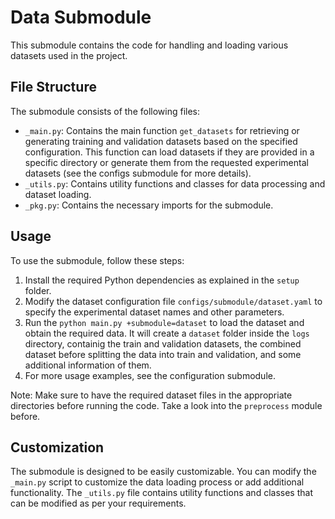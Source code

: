 # Data Submodule

This submodule contains the code for handling and loading various datasets used in the project.

## File Structure

The submodule consists of the following files:

- `_main.py`: Contains the main function `get_datasets` for retrieving or generating training and validation datasets based on the specified configuration. This function can load datasets if they are provided in a specific directory or generate them from the requested experimental datasets (see the configs submodule for more details).
- `_utils.py`: Contains utility functions and classes for data processing and dataset loading.
- `_pkg.py`: Contains the necessary imports for the submodule.

## Usage

To use the submodule, follow these steps:

1. Install the required Python dependencies as explained in the `setup` folder.
2. Modify the dataset configuration file `configs/submodule/dataset.yaml` to specify the experimental dataset names and other parameters.
3. Run the `python main.py +submodule=dataset` to load the dataset and obtain the required data. It will create a `dataset` folder inside the `logs` directory, containig the train and validation datasets, the combined dataset before splitting the data into train and validation, and some additional information of them.
4. For more usage examples, see the configuration submodule.

Note: Make sure to have the required dataset files in the appropriate directories before running the code. Take a look into the `preprocess` module before.

## Customization

The submodule is designed to be easily customizable. You can modify the `_main.py` script to customize the data loading process or add additional functionality. The `_utils.py` file contains utility functions and classes that can be modified as per your requirements.
